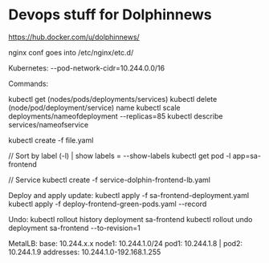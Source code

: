 # Devops stuff for Dolphinnews

https://hub.docker.com/u/dolphinnews/

nginx conf goes into /etc/nginx/etc.d/

Kubernetes:
--pod-network-cidr=10.244.0.0/16

Commands:

kubectl get (nodes/pods/deployments/services)
kubectl delete (node/pod/deployment/service) name
kubectl scale deployments/nameofdeployment --replicas=85
kubectl describe services/nameofservice

kubectl create -f file.yaml

// Sort by label (-l) | show labels = --show-labels
kubectl get pod -l app=sa-frontend

// Service
kubectl create -f service-dolphin-frontend-lb.yaml

Deploy and apply update:
kubectl apply -f sa-frontend-deployment.yaml
kubectl apply -f deploy-frontend-green-pods.yaml --record

Undo:
kubectl rollout history deployment sa-frontend
kubectl rollout undo deployment sa-frontend --to-revision=1


MetalLB:
base: 10.244.x.x
node1: 10.244.1.0/24
pod1: 10.244.1.8 | pod2: 10.244.1.9
addresses: 10.244.1.0-192.168.1.255

